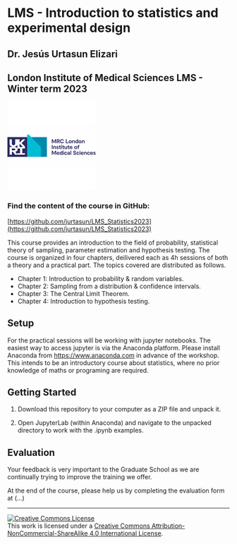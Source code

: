 # LMS - Introduction to statistics and experimental design

## Dr. Jesús Urtasun Elizari

## London Institute of Medical Sciences LMS - Winter term 2023

<img src="/readme_figures/lms_logo.png">

### Find the content of the course in GitHub:
[https://github.com/jurtasun/LMS_Statistics2023](https://github.com/jurtasun/LMS_Statistics2023)

This course provides an introduction to the field of probability, statistical theory of sampling, parameter estimation and hypothesis testing.
The course is organized in four chapters, deilivered each as 4h sessions of both a theory and a practical part.
The topics covered are distributed as follows.

- Chapter 1: Introduction to probability & random variables.
- Chapter 2: Sampling from a distribution & confidence intervals.
- Chapter 3: The Central Limit Theorem.
- Chapter 4: Introduction to hypothesis testing.


## Setup

For the practical sessions will be working with jupyter notebooks. The easiest way to access jupyter is via the Anaconda platform.
Please install Anaconda from https://www.anaconda.com in advance of the workshop.
This intends to be an introductory course about statistics, where no prior knowledge of maths or programing are required.


## Getting Started

1. Download this repository to your computer as a ZIP file and unpack it.

2. Open JupyterLab (within Anaconda) and navigate to the unpacked directory to work with the .ipynb examples.


## Evaluation

Your feedback is very important to the Graduate School as we are continually trying to improve the training we offer.

At the end of the course, please help us by completing the evaluation form at
(...)


<hr>
<a rel="license" href="http://creativecommons.org/licenses/by-nc-sa/4.0/"><img alt="Creative Commons License" style="border-width:0" src="https://i.creativecommons.org/l/by-nc-sa/4.0/80x15.png" /></a><br />This work is licensed under a <a rel="license" href="http://creativecommons.org/licenses/by-nc-sa/4.0/">Creative Commons Attribution-NonCommercial-ShareAlike 4.0 International License</a>.
